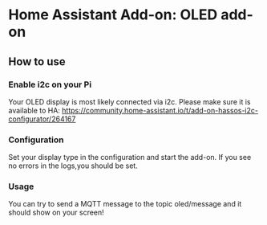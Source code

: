 # Home Assistant Add-on: OLED add-on

## How to use

### Enable i2c on your Pi
Your OLED display is most likely connected via i2c. Please make sure it is available to HA:
https://community.home-assistant.io/t/add-on-hassos-i2c-configurator/264167


### Configuration
Set your display type in the configuration and start the add-on. If you see no errors in the logs,you should be set.


### Usage
You can try to send a MQTT message to the topic oled/message and it should show on your screen!